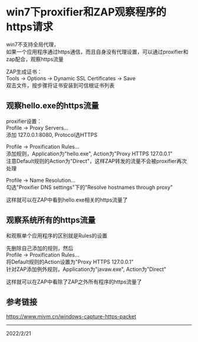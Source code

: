 # win7下proxifier和ZAP观察程序的https请求

win7不支持全局代理，  
如果一个应用程序通过https通信，而且自身没有代理设置，可以通过proxifier和zap配合，观察https流量  

ZAP生成证书：  
Tools -> Options -> Dynamic SSL Certificates -> Save  
双击文件，按步骤将证书安装到可信根证书列表  

## 观察hello.exe的https流量
proxifier设置：  
Profile -> Proxy Servers...  
添加 127.0.0.1:8080, Protocol选HTTPS  

Profile -> Proxification Rules...  
添加规则，Application为"hello.exe", Action为"Proxy HTTPS 127.0.0.1"  
注意Default规则的Action为"Direct"，这样ZAP转发的流量不会被proxifier再次处理  

Profile -> Name Resolution...   
勾选"Proxifier DNS settings"下的"Resolve hostnames through proxy"  

这样就可以在ZAP中看到hello.exe相关的https流量了  

## 观察系统所有的https流量
和观察单个应用程序的区别就是Rules的设置  

先删除自己添加的规则，然后  
Profile -> Proxification Rules...  
将Default规则的Action设置为"Proxy HTTPS 127.0.0.1"  
针对ZAP添加例外规则，Application为"javaw.exe", Action为"Direct"  

这样就可以在ZAP中看除了ZAP之外所有程序的https流量了  

## 参考链接
https://www.mivm.cn/windows-capture-https-packet  


---
2022/2/21  
